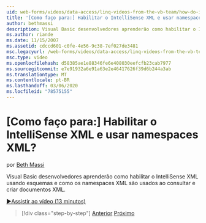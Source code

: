 ```yaml
---
uid: web-forms/videos/data-access/linq-videos-from-the-vb-team/how-do-i-enable-xml-intellisense-and-use-xml-namespaces
title: '[Como faço para:] Habilitar o IntelliSense XML e usar namespaces XML? | Microsoft Docs'
author: bethmassi
description: Visual Basic desenvolvedores aprenderão como habilitar o IntelliSense XML usando esquemas e como os namespaces XML são usados ao consultar e criar documentos XML.
ms.author: riande
ms.date: 11/15/2007
ms.assetid: cdccd601-c0fe-4e56-9c38-7ef027de3481
msc.legacyurl: /web-forms/videos/data-access/linq-videos-from-the-vb-team/how-do-i-enable-xml-intellisense-and-use-xml-namespaces
msc.type: video
ms.openlocfilehash: d58385ae1e88346fe6e408030eefcfb23cab7977
ms.sourcegitcommit: e7e91932a6e91a63e2e46417626f39d6b244a3ab
ms.translationtype: MT
ms.contentlocale: pt-BR
ms.lasthandoff: 03/06/2020
ms.locfileid: "78575155"
---
```

# <a name="how-do-i-enable-xml-intellisense-and-use-xml-namespaces"></a>[Como faço para:] Habilitar o IntelliSense XML e usar namespaces XML?

por [Beth Massi](https://github.com/bethmassi)

Visual Basic desenvolvedores aprenderão como habilitar o IntelliSense XML usando esquemas e como os namespaces XML são usados ao consultar e criar documentos XML.

[&#9654;Assistir ao vídeo (13 minutos)](https://channel9.msdn.com/Blogs/ASP-NET-Site-Videos/how-do-i-enable-xml-intellisense-and-use-xml-namespaces)

> [!div class="step-by-step"]
> [Anterior](how-do-i-get-started-with-linq-to-xml.md)
> [Próximo](how-do-i-create-xml-documents-from-sql-data.md)
